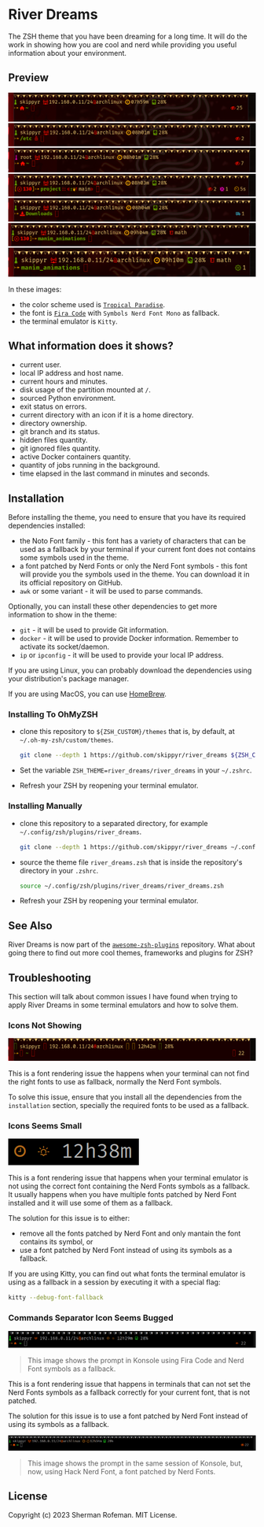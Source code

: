 # River Dreams

The ZSH theme that you have been dreaming for a long time. It will do the work in showing how you are cool and nerd while providing you useful information about your environment.


## Preview

![](images/preview/preview_0.png)
![](images/preview/preview_1.png)
![](images/preview/preview_2.png)
![](images/preview/preview_3.png)
![](images/preview/preview_4.png)
![](images/preview/preview_5.png)
![](images/preview/preview_6.png)

In these images:
  + the color scheme used is [`Tropical Paradise`](https://github.com/skippyr/tropical_paradise).
  + the font is [`Fira Code`](https://github.com/tonsky/FiraCode) with `Symbols Nerd Font Mono` as fallback.
  + the terminal emulator is `Kitty`.


## What information does it shows?
  + current user.
  + local IP address and host name.
  + current hours and minutes.
  + disk usage of the partition mounted at `/`.
  + sourced Python environment.
  + exit status on errors.
  + current directory with an icon if it is a home directory.
  + directory ownership.
  + git branch and its status.
  + hidden files quantity.
  + git ignored files quantity.
  + active Docker containers quantity.
  + quantity of jobs running in the background.
  + time elapsed in the last command in minutes and seconds.

## Installation

Before installing the theme, you need to ensure that you have its required
dependencies installed:
  + the Noto Font family - this font has a variety of characters that can
    be used as a fallback by your terminal if your current font does not
    contains some symbols used in the theme.
  + a font patched by Nerd Fonts or only the Nerd Font symbols - this font will
    provide you the symbols used in the theme. You can download it in its
    official repository on GitHub.
  + `awk` or some variant - it will be used to parse commands.

Optionally, you can install these other dependencies to get more information
to show in the theme:
  + `git` - it will be used to provide Git information.
  + `docker` - it will be used to provide Docker information. Remember to
     activate its socket/daemon.
  + `ip` or `ipconfig` - it will be used to provide your local IP address.

If you are using Linux, you can probably download the dependencies using
your distribution's package manager.

If you are using MacOS, you can use [HomeBrew](https://brew.sh).

### Installing To OhMyZSH
  + clone this repository to `${ZSH_CUSTOM}/themes` that is, by default, at
    `~/.oh-my-zsh/custom/themes`.

    ```bash
    git clone --depth 1 https://github.com/skippyr/river_dreams ${ZSH_CUSTOM:-~/.oh-my-zsh/custom}/themes/river_dreams
    ```
  + Set the variable `ZSH_THEME=river_dreams/river_dreams` in your `~/.zshrc`.
  + Refresh your ZSH by reopening your terminal emulator.

### Installing Manually
  + clone this repository to a separated directory, for example
    `~/.config/zsh/plugins/river_dreams`.

    ```bash
    git clone --depth 1 https://github.com/skippyr/river_dreams ~/.config/zsh/plugins/river_dreams
    ```
  + source the theme file `river_dreams.zsh` that is inside the repository's
    directory in your `.zshrc`.

    ```bash
    source ~/.config/zsh/plugins/river_dreams/river_dreams.zsh
    ```
  + Refresh your ZSH by reopening your terminal emulator.


## See Also

River Dreams is now part of the [`awesome-zsh-plugins`](https://github.com/unixorn/awesome-zsh-plugins) repository. What about
going there to find out more cool themes, frameworks and plugins for ZSH?


## Troubleshooting

This section will talk about common issues I have found when trying to apply River Dreams in some terminal emulators and how to solve them.


### Icons Not Showing

![](images/troubleshooting/icons_not_showing_0.png)

This is a font rendering issue the happens when your terminal can not
find the right fonts to use as fallback, normally the Nerd Font symbols.

To solve this issue, ensure that you install all the dependencies from
the `installation` section, specially the required fonts to be used as
a fallback.


### Icons Seems Small

![](images/troubleshooting/icons_seems_small.png)

This is a font rendering issue that happens when your terminal emulator is not
using the correct font containing the Nerd Fonts symbols as a fallback. It
usually happens when you have multiple fonts patched by Nerd Font installed and
it will use some of them as a fallback.

The solution for this issue is to either:
  + remove all the fonts patched by Nerd Font and only mantain the font
    contains its symbol, or
  + use a font patched by Nerd Font instead of using its symbols as a fallback.

If you are using Kitty, you can find out what fonts the terminal emulator is
using as a fallback in a session by executing it with a special flag:

```bash
kitty --debug-font-fallback
```


### Commands Separator Icon Seems Bugged

![](images/troubleshooting/commands_separator_icon_seems_bugged_0.png)

> This image shows the prompt in Konsole using Fira Code and Nerd Font symbols as a fallback.

This is a font rendering issue that happens in terminals that can not set the Nerd Fonts symbols as a fallback correctly for your current font, that is not
patched.

The solution for this issue is to use a font patched by Nerd Font instead of using its symbols as a fallback.


![](images/troubleshooting/commands_separator_icon_seems_bugged_1.png)

> This image shows the prompt in the same session of Konsole, but, now, using Hack Nerd Font, a font patched by Nerd Fonts.

## License

Copyright (c) 2023 Sherman Rofeman. MIT License.
